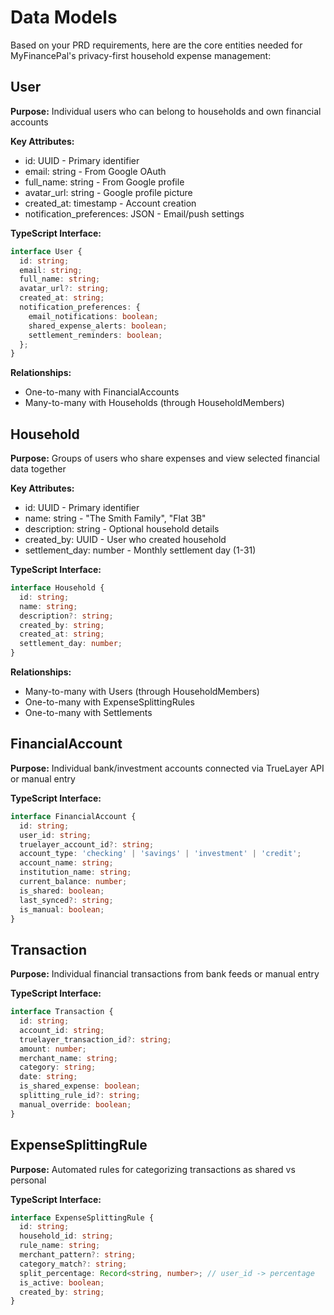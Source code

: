 # Data Models

Based on your PRD requirements, here are the core entities needed for MyFinancePal's privacy-first household expense management:

## User

**Purpose:** Individual users who can belong to households and own financial accounts

**Key Attributes:**
- id: UUID - Primary identifier
- email: string - From Google OAuth
- full_name: string - From Google profile
- avatar_url: string - Google profile picture
- created_at: timestamp - Account creation
- notification_preferences: JSON - Email/push settings

**TypeScript Interface:**
```typescript
interface User {
  id: string;
  email: string;
  full_name: string;
  avatar_url?: string;
  created_at: string;
  notification_preferences: {
    email_notifications: boolean;
    shared_expense_alerts: boolean;
    settlement_reminders: boolean;
  };
}
```

**Relationships:**
- One-to-many with FinancialAccounts
- Many-to-many with Households (through HouseholdMembers)

## Household

**Purpose:** Groups of users who share expenses and view selected financial data together

**Key Attributes:**
- id: UUID - Primary identifier
- name: string - "The Smith Family", "Flat 3B"
- description: string - Optional household details
- created_by: UUID - User who created household
- settlement_day: number - Monthly settlement day (1-31)

**TypeScript Interface:**
```typescript
interface Household {
  id: string;
  name: string;
  description?: string;
  created_by: string;
  created_at: string;
  settlement_day: number;
}
```

**Relationships:**
- Many-to-many with Users (through HouseholdMembers)
- One-to-many with ExpenseSplittingRules
- One-to-many with Settlements

## FinancialAccount

**Purpose:** Individual bank/investment accounts connected via TrueLayer API or manual entry

**TypeScript Interface:**
```typescript
interface FinancialAccount {
  id: string;
  user_id: string;
  truelayer_account_id?: string;
  account_type: 'checking' | 'savings' | 'investment' | 'credit';
  account_name: string;
  institution_name: string;
  current_balance: number;
  is_shared: boolean;
  last_synced?: string;
  is_manual: boolean;
}
```

## Transaction

**Purpose:** Individual financial transactions from bank feeds or manual entry

**TypeScript Interface:**
```typescript
interface Transaction {
  id: string;
  account_id: string;
  truelayer_transaction_id?: string;
  amount: number;
  merchant_name: string;
  category: string;
  date: string;
  is_shared_expense: boolean;
  splitting_rule_id?: string;
  manual_override: boolean;
}
```

## ExpenseSplittingRule

**Purpose:** Automated rules for categorizing transactions as shared vs personal

**TypeScript Interface:**
```typescript
interface ExpenseSplittingRule {
  id: string;
  household_id: string;
  rule_name: string;
  merchant_pattern?: string;
  category_match?: string;
  split_percentage: Record<string, number>; // user_id -> percentage
  is_active: boolean;
  created_by: string;
}
```
